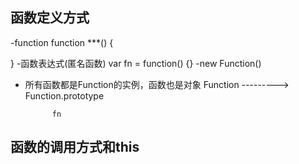 ## 函数定义方式
  -function 
   function ***() {

   }
  -函数表达式(匿名函数)
   var fn = function() {} 
  -new Function() 

  * 所有函数都是Function的实例，函数也是对象
    Function ---------> Function.prototype
            
              fn
## 函数的调用方式和this              